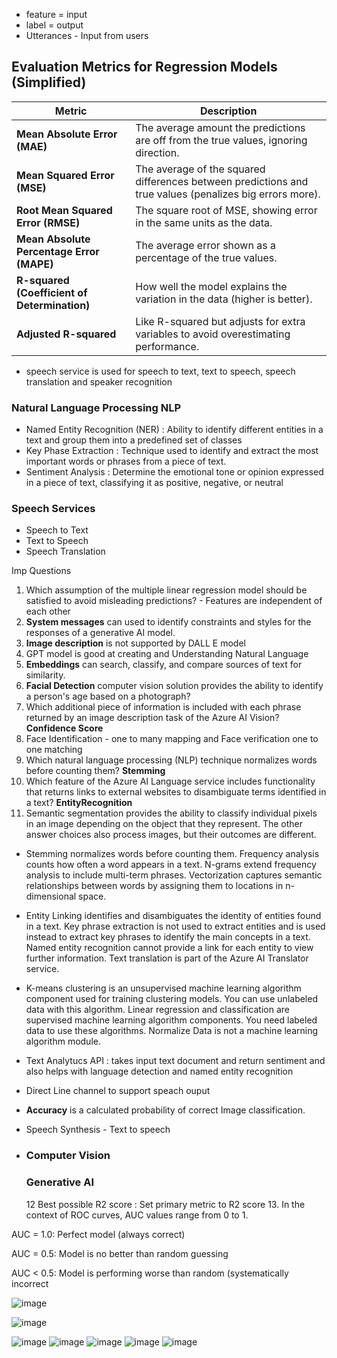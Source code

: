 
- feature = input
- label = output
- Utterances - Input from users  

## Evaluation Metrics for Regression Models (Simplified)

| Metric                  | Description                                                                                     |
|-------------------------|-------------------------------------------------------------------------------------------------|
| **Mean Absolute Error (MAE)**      | The average amount the predictions are off from the true values, ignoring direction.          |
| **Mean Squared Error (MSE)**       | The average of the squared differences between predictions and true values (penalizes big errors more). |
| **Root Mean Squared Error (RMSE)** | The square root of MSE, showing error in the same units as the data.                         |
| **Mean Absolute Percentage Error (MAPE)** | The average error shown as a percentage of the true values.                                 |
| **R-squared (Coefficient of Determination)** | How well the model explains the variation in the data (higher is better).                   |
| **Adjusted R-squared**              | Like R-squared but adjusts for extra variables to avoid overestimating performance.          |


- speech service is used for speech to text, text to speech, speech translation and speaker recognition

### Natural Language Processing NLP
- Named Entity Recognition (NER) : Ability to identify different entities in a text and group them into a predefined set of classes
- Key Phase Extraction : Technique used to identify and extract the most important words or phrases from a piece of text.
- Sentiment Analysis : Determine the emotional tone or opinion expressed in a piece of text, classifying it as positive, negative, or neutral

### Speech Services
- Speech to Text
- Text to Speech
- Speech Translation

Imp Questions

1. Which assumption of the multiple linear regression model should be satisfied to avoid misleading predictions? - Features are independent of each other
2. **System messages** can used to identify constraints and styles for the responses of a generative AI model.
3. **Image description** is not supported by DALL E model
4. GPT model is good at creating and Understanding Natural Language
5. **Embeddings** can search, classify, and compare sources of text for similarity.
6. **Facial Detection** computer vision solution provides the ability to identify a person's age based on a photograph?
7. Which additional piece of information is included with each phrase returned by an image description task of the Azure AI Vision? **Confidence Score**
8. Face Identification - one to many mapping and Face verification one to one matching
9. Which natural language processing (NLP) technique normalizes words before counting them? **Stemming**
10. Which feature of the Azure AI Language service includes functionality that returns links to external websites to disambiguate terms identified in a text? **EntityRecognition**
11. Semantic segmentation provides the ability to classify individual pixels in an image depending on the object that they represent. The other answer choices also process images, but their outcomes are different.
- Stemming normalizes words before counting them. Frequency analysis counts how often a word appears in a text. N-grams extend frequency analysis to include multi-term phrases. Vectorization captures semantic relationships between words by assigning them to locations in n-dimensional space.
- Entity Linking identifies and disambiguates the identity of entities found in a text. Key phrase extraction is not used to extract entities and is used instead to extract key phrases to identify the main concepts in a text. Named entity recognition cannot provide a link for each entity to view further information. Text translation is part of the Azure AI Translator service.
- K-means clustering is an unsupervised machine learning algorithm component used for training clustering models. You can use unlabeled data with this algorithm. Linear regression and classification are supervised machine learning algorithm components. You need labeled data to use these algorithms. Normalize Data is not a machine learning algorithm module.

- Text Analytucs API : takes input text document and return sentiment and also helps with language detection and named entity recognition
- Direct Line channel to support speach ouput
- **Accuracy** is a calculated probability of correct Image classification.
- Speech Synthesis - Text to speech
- 
    ### Computer Vision

    ### Generative AI

  12 Best possible R2 score : Set primary metric to R2 score
  13. In the context of ROC curves, AUC values range from 0 to 1.

AUC = 1.0: Perfect model (always correct)

AUC = 0.5: Model is no better than random guessing

AUC < 0.5: Model is performing worse than random (systematically incorrect

![image](https://github.com/user-attachments/assets/f909ed57-4241-428d-b418-b7fbf3b9cf4b)

![image](https://github.com/user-attachments/assets/08290d6c-013b-4177-9929-e72f7904c018)

![image](https://github.com/user-attachments/assets/166a3d89-19a4-44d3-b9a6-d8e2b442ea71)
![image](https://github.com/user-attachments/assets/ae5dd1c7-75de-4bb5-9106-2fdbb83cb23a)
![image](https://github.com/user-attachments/assets/f2384b62-d7f3-4331-8917-21e9065ff410)
![image](https://github.com/user-attachments/assets/140fe180-23e5-4c04-adcd-a331d1ab6e80)
![image](https://github.com/user-attachments/assets/4ccb5733-b68b-4b7a-9386-9bc129a9a61d)




